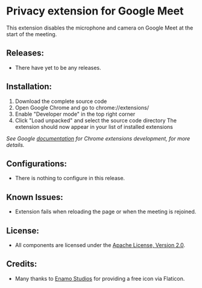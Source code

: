 # Privacy extension for Google Meet

This extension disables the microphone and camera on Google Meet at the start of the meeting.

## Releases:
- There have yet to be any releases. 


## Installation:
1. Download the complete source code
2. Open Google Chrome and go to chrome://extensions/
3. Enable "Developer mode" in the top right corner
4. Click "Load unpacked" and select the source code directory
The extension should now appear in your list of installed extensions

*See Google [documentation](https://developer.chrome.com/docs/extensions/mv3/getstarted/development-basics/#load-unpacked) for Chrome extensions development, for more details.*


## Configurations:
- There is nothing to configure in this release.


## Known Issues:
- Extension fails when reloading the page or when the meeting is rejoined.


## License:
- All components are licensed under the [Apache License, Version 2.0](https://github.com/GoogleChrome/chrome-extensions-samples/blob/main/LICENSE).


## Credits:
- Many thanks to [Enamo Studios](https://www.flaticon.com/authors/enamo-studios) for providing a free icon via Flaticon.
